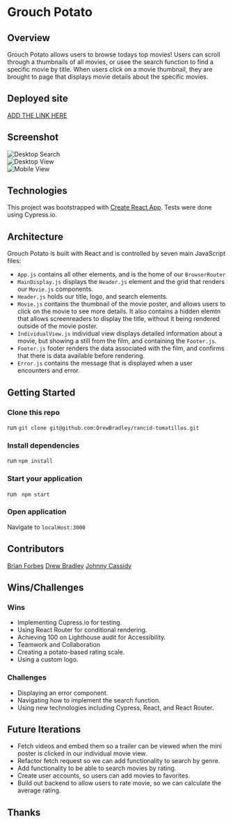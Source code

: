 # Grouch Potato

## Overview
Grouch Potato allows users to browse todays top movies! Users can scroll through a thumbnails of all movies, or usee the search function to find a specific movie by title. When users click on a movie thumbnail, they are brought to page that displays movie details about the specific movies.

## Deployed site
[ADD THE LINK HERE](www.example.com)

## Screenshot
![Desktop Search](https://media.giphy.com/media/B0zBDxo8fTz7rS7hWJ/giphy.gif)</br>
![Desktop View](https://media.giphy.com/media/YYOCGB5n4CjFOisdAV/giphy.gif)</br>
![Mobile View](https://media.giphy.com/media/TB3YXijR62TMYMXxSy/giphy.gif)</br>

## Technologies

This project was bootstrapped with [Create React App](https://github.com/facebook/create-react-app).
Tests were done using Cypress.io.

## Architecture

Grouch Potato is built with React and is controlled by seven main JavaScript files: 
  - ```App.js``` contains all other elements, and is the home of our ```BrowserRouter```
  - ```MainDisplay.js``` displays the ```Header.js``` element and the grid that renders our ```Movie.js``` components.
  - ```Header.js``` holds our title, logo, and search elements. 
  - ```Movie.js``` contains the thumbnail of the movie poster, and allows users to click on the movie to see more details. It also contains a hidden elemtn that allows screenreaders to display the title, without it being rendered outside of the movie poster.
  - ```IndividualView.js``` individual view displays detailed information about a movie, but showing a still from the film, and containing the ```Footer.js```.
  - ```Footer.js``` footer renders the data associated with the film, and confirms that there is data available before rendering.
  - ```Error.js``` contains the message that is displayed when a user encounters and error.

## Getting Started
### Clone this repo
run ```git clone git@github.com:DrewBradley/rancid-tomatillos.git```
### Install dependencies
run ```npm install```
### Start your application
run ``` npm start```
### Open application
Navigate to ```localHost:3000```

## Contributors
[Brian Forbes](https://github.com/Codeherder19)
[Drew Bradley](https://github.com/DrewBradley)
[Johnny Cassidy](https://github.com/pjanks)

## Wins/Challenges
### Wins
  - Implementing Cupress.io for testing.
  - Using React Router for conditional rendering.
  - Achieving 100 on Lighthouse audit for Accessibility.
  - Teamwork and Collaboration
  - Creating a potato-based rating scale.
  - Using a custom logo.

### Challenges
  - Displaying an error component.
  - Navigating how to implement the search function.
  - Using new technologies including Cypress, React, and React Router.

## Future Iterations
  - Fetch videos and embed them so a trailer can be viewed when the mini poster is clicked in our individual movie view.
  - Refactor fetch request so we can add functionality to search by genre.
  - Add functionality to be able to search movies by rating.
  - Create user accounts, so users can add movies to favorites.
  - Build out backend to allow users to rate movie, so we can calculate the average rating.

## Thanks
